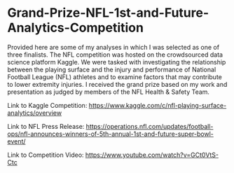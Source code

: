 # Grand-Prize-NFL-1st-and-Future-Analytics-Competition
Provided here are some of my analyses in which I was selected as one of three finalists. The NFL competition was hosted on the crowdsourced data science platform Kaggle. We were tasked with investigating the relationship between the playing surface and the injury and performance of National Football League (NFL) athletes and to examine factors that may contribute to lower extremity injuries. I received the grand prize based on my work and presentation as judged by members of the NFL Health &amp; Safety Team.

Link to Kaggle Competition: https://www.kaggle.com/c/nfl-playing-surface-analytics/overview

Link to NFL Press Release: https://operations.nfl.com/updates/football-ops/nfl-announces-winners-of-5th-annual-1st-and-future-super-bowl-event/

Link to Competition Video: https://www.youtube.com/watch?v=GCt0VtS-Ctc
